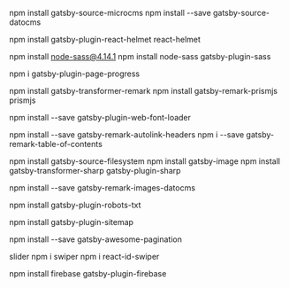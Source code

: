 npm install gatsby-source-microcms
npm install --save gatsby-source-datocms

npm install gatsby-plugin-react-helmet react-helmet

npm install node-sass@4.14.1
npm install node-sass gatsby-plugin-sass

npm i gatsby-plugin-page-progress

npm install gatsby-transformer-remark 
npm install gatsby-remark-prismjs prismjs

npm install --save gatsby-plugin-web-font-loader

npm install --save gatsby-remark-autolink-headers
npm i --save gatsby-remark-table-of-contents

npm install gatsby-source-filesystem
npm install gatsby-image
npm install gatsby-transformer-sharp gatsby-plugin-sharp

npm install --save gatsby-remark-images-datocms

npm install gatsby-plugin-robots-txt

npm install gatsby-plugin-sitemap

npm install --save gatsby-awesome-pagination

slider
npm i swiper
npm i react-id-swiper

npm install firebase gatsby-plugin-firebase


